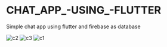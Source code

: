 # CHAT_APP_-USING_-FLUTTER
Simple chat app using flutter and firebase as database

![c2](https://user-images.githubusercontent.com/86499358/129493086-12d26d2e-6076-43b0-b25c-9d9b7d264a5b.jpeg)  ![c3](https://user-images.githubusercontent.com/86499358/129493088-afd24ea3-3032-45dd-ad41-f3ed2c169440.jpeg)  ![c1](https://user-images.githubusercontent.com/86499358/129493089-f11b2f0b-273f-4453-8d12-0e70dae280ac.jpeg)
